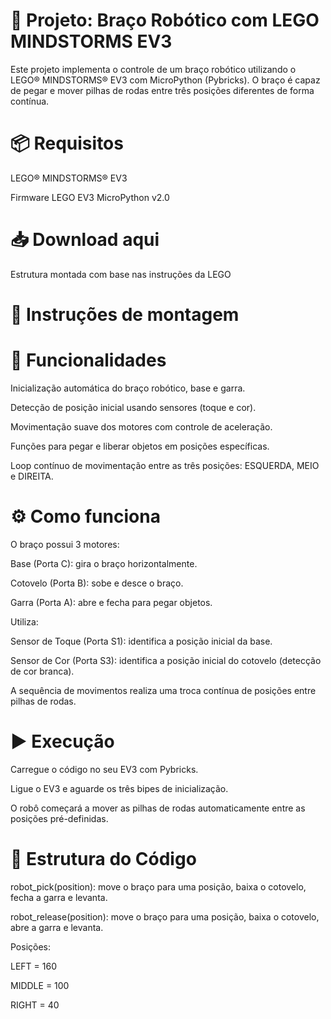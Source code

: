 # 🦾 Projeto: Braço Robótico com LEGO MINDSTORMS EV3
Este projeto implementa o controle de um braço robótico utilizando o LEGO® MINDSTORMS® EV3 com MicroPython (Pybricks). O braço é capaz de pegar e mover pilhas de rodas entre três posições diferentes de forma contínua.

# 📦 Requisitos
LEGO® MINDSTORMS® EV3

Firmware LEGO EV3 MicroPython v2.0
# 📥 Download aqui

Estrutura montada com base nas instruções da LEGO
# 🔧 Instruções de montagem

# 🧠 Funcionalidades
Inicialização automática do braço robótico, base e garra.

Detecção de posição inicial usando sensores (toque e cor).

Movimentação suave dos motores com controle de aceleração.

Funções para pegar e liberar objetos em posições específicas.

Loop contínuo de movimentação entre as três posições: ESQUERDA, MEIO e DIREITA.

# ⚙️ Como funciona
O braço possui 3 motores:

Base (Porta C): gira o braço horizontalmente.

Cotovelo (Porta B): sobe e desce o braço.

Garra (Porta A): abre e fecha para pegar objetos.

Utiliza:

Sensor de Toque (Porta S1): identifica a posição inicial da base.

Sensor de Cor (Porta S3): identifica a posição inicial do cotovelo (detecção de cor branca).

A sequência de movimentos realiza uma troca contínua de posições entre pilhas de rodas.

# ▶️ Execução
Carregue o código no seu EV3 com Pybricks.

Ligue o EV3 e aguarde os três bipes de inicialização.

O robô começará a mover as pilhas de rodas automaticamente entre as posições pré-definidas.

# 🧾 Estrutura do Código
robot_pick(position): move o braço para uma posição, baixa o cotovelo, fecha a garra e levanta.

robot_release(position): move o braço para uma posição, baixa o cotovelo, abre a garra e levanta.

Posições:

LEFT = 160

MIDDLE = 100

RIGHT = 40


